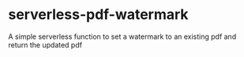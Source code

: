 # serverless-pdf-watermark
A simple serverless function to set a watermark to an existing pdf and return the updated pdf
